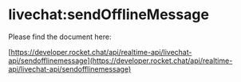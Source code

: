 # livechat:sendOfflineMessage

Please find the document here: 

[https://developer.rocket.chat/api/realtime-api/livechat-api/sendofflinemessage](https://developer.rocket.chat/api/realtime-api/livechat-api/sendofflinemessage)

